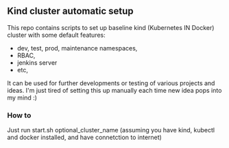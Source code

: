 ## Kind cluster automatic setup

This repo contains scripts to set up baseline kind (Kubernetes IN Docker) cluster with some default features:
- dev, test, prod, maintenance namespaces,
- RBAC,
- jenkins server
- etc,

It can be used for further developments or testing of various projects and ideas. I'm just tired of setting this up manually each time new idea pops into my mind :)

### How to

Just run start.sh optional_cluster_name (assuming you have kind, kubectl and docker installed, and have connetction to internet)
